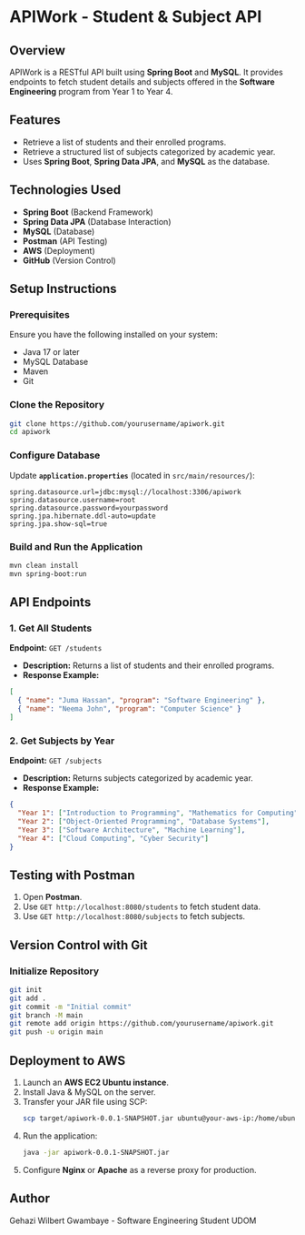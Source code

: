 # APIWork - Student & Subject API

## Overview
APIWork is a RESTful API built using **Spring Boot** and **MySQL**. It provides endpoints to fetch student details and subjects offered in the **Software Engineering** program from Year 1 to Year 4.

## Features
- Retrieve a list of students and their enrolled programs.
- Retrieve a structured list of subjects categorized by academic year.
- Uses **Spring Boot**, **Spring Data JPA**, and **MySQL** as the database.

## Technologies Used
- **Spring Boot** (Backend Framework)
- **Spring Data JPA** (Database Interaction)
- **MySQL** (Database)
- **Postman** (API Testing)
- **AWS** (Deployment)
- **GitHub** (Version Control)

## Setup Instructions

### Prerequisites
Ensure you have the following installed on your system:
- Java 17 or later
- MySQL Database
- Maven
- Git

### Clone the Repository
```sh
git clone https://github.com/yourusername/apiwork.git
cd apiwork
```

### Configure Database
Update **`application.properties`** (located in `src/main/resources/`):
```properties
spring.datasource.url=jdbc:mysql://localhost:3306/apiwork
spring.datasource.username=root
spring.datasource.password=yourpassword
spring.jpa.hibernate.ddl-auto=update
spring.jpa.show-sql=true
```

### Build and Run the Application
```sh
mvn clean install
mvn spring-boot:run
```

## API Endpoints

### 1. Get All Students
**Endpoint:** `GET /students`
- **Description:** Returns a list of students and their enrolled programs.
- **Response Example:**
```json
[
  { "name": "Juma Hassan", "program": "Software Engineering" },
  { "name": "Neema John", "program": "Computer Science" }
]
```

### 2. Get Subjects by Year
**Endpoint:** `GET /subjects`
- **Description:** Returns subjects categorized by academic year.
- **Response Example:**
```json
{
  "Year 1": ["Introduction to Programming", "Mathematics for Computing"],
  "Year 2": ["Object-Oriented Programming", "Database Systems"],
  "Year 3": ["Software Architecture", "Machine Learning"],
  "Year 4": ["Cloud Computing", "Cyber Security"]
}
```

## Testing with Postman
1. Open **Postman**.
2. Use `GET http://localhost:8080/students` to fetch student data.
3. Use `GET http://localhost:8080/subjects` to fetch subjects.

## Version Control with Git
### Initialize Repository
```sh
git init
git add .
git commit -m "Initial commit"
git branch -M main
git remote add origin https://github.com/yourusername/apiwork.git
git push -u origin main
```

## Deployment to AWS
1. Launch an **AWS EC2 Ubuntu instance**.
2. Install Java & MySQL on the server.
3. Transfer your JAR file using SCP:
   ```sh
   scp target/apiwork-0.0.1-SNAPSHOT.jar ubuntu@your-aws-ip:/home/ubuntu/
   ```
4. Run the application:
   ```sh
   java -jar apiwork-0.0.1-SNAPSHOT.jar
   ```
5. Configure **Nginx** or **Apache** as a reverse proxy for production.



## Author
Gehazi Wilbert Gwambaye - Software Engineering Student UDOM

